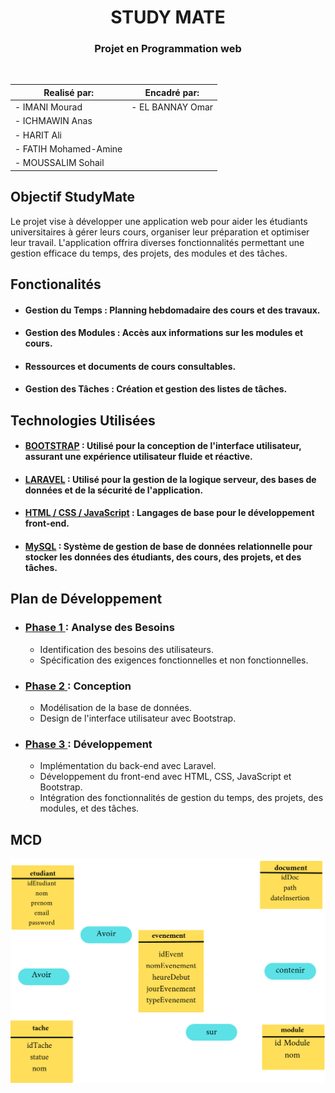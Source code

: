 <div style="text-align: center;">

# <span style="color:#fffff">STUDY MATE

### Projet en Programmation web

</div><br>

| Realisé par: | Encadré par: |
|--------------|--------------|
| - IMANI Mourad | - EL BANNAY Omar |
| - ICHMAWIN Anas | |
| - HARIT Ali | |
| - FATIH Mohamed-Amine | |
| - MOUSSALIM Sohail ||

## Objectif StudyMate
Le projet vise à développer une application web pour aider les étudiants universitaires à gérer leurs cours, organiser leur préparation et optimiser leur travail. L'application offrira diverses fonctionnalités permettant une gestion efficace du temps, des projets, des modules et des tâches.

## Fonctionalités
- #### Gestion du Temps : Planning hebdomadaire des cours et des travaux.
- #### Gestion des Modules : Accès aux informations sur les modules et cours.
- #### Ressources et documents de cours consultables.
- #### Gestion des Tâches : Création et gestion des listes de tâches.

## Technologies Utilisées
- #### <u>BOOTSTRAP</u> : Utilisé pour la conception de l'interface utilisateur, assurant une expérience utilisateur fluide et réactive.

- #### <u>LARAVEL</u> : Utilisé pour la gestion de la logique serveur, des bases de données et de la sécurité de l'application.

- #### <u>HTML / CSS / JavaScript</u> : Langages de base pour le développement front-end.

- #### <u>MySQL</u> : Système de gestion de base de données relationnelle pour stocker les données des étudiants, des cours, des projets, et des tâches.

## Plan de Développement
- ### <u>Phase 1 </u> : Analyse des Besoins
    - Identification des besoins des utilisateurs.
    - Spécification des exigences fonctionnelles et non fonctionnelles.

- ### <u>Phase 2 </u> : Conception
    - Modélisation de la base de données.
    - Design de l'interface utilisateur avec Bootstrap.

- ### <u>Phase 3 </u> : Développement
    - Implémentation du back-end avec Laravel.
    - Développement du front-end avec HTML, CSS, JavaScript et Bootstrap.
    - Intégration des fonctionnalités de gestion du temps, des projets, des modules, et des tâches.
    
## MCD
![alt text](MCD.png)
